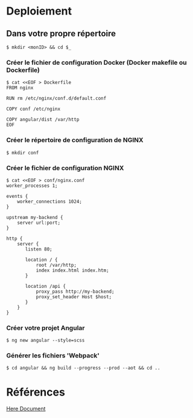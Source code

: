 # Deploiement

## Dans votre propre répertoire

```
$ mkdir <monID> && cd $_
```

### Créer le fichier de configuration Docker (Docker makefile ou Dockerfile)

```
$ cat <<EOF > Dockerfile
FROM nginx

RUN rm /etc/nginx/conf.d/default.conf

COPY conf /etc/nginx

COPY angular/dist /var/http
EOF
```

### Créer le répertoire de configuration de NGINX

```
$ mkdir conf 
```

### Créer le fichier de configuration NGINX

```
$ cat <<EOF > conf/nginx.conf
worker_processes 1;

events {
    worker_connections 1024;
}

upstream my-backend {   
    server url:port;
}

http {
    server {
       listen 80;

       location / {
           root /var/http;
           index index.html index.htm;
       }

       location /api {
           proxy_pass http://my-backend;
           proxy_set_header Host $host;
       }
    }
}
```

### Créer votre projet Angular

```
$ ng new angular --style=scss
```

### Générer les fichiers 'Webpack'

```
$ cd angular && ng build --progress --prod --aot && cd ..
```


# Références 

[Here Document](https://en.wikipedia.org/wiki/Here_document#Unix_shells)
